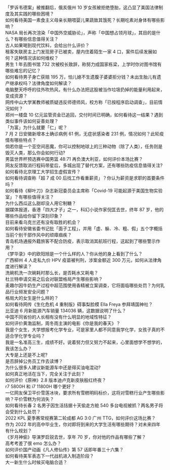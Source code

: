 「罗诉韦德案」被推翻后，俄亥俄州 10 岁女孩被拒绝堕胎，这凸显了美国法律制度及其实践的哪些困境？  
如何看待美国一素食主义母亲长期喂婴儿果蔬致其饿死？长期吃素对身体有哪些影响？  
NASA 局长再次渲染「中国外空威胁论」，声称「中国想占领月球」，其目的是什么？有哪些信息值得关注？  
古人如果喝到现代饮料，会给出什么评价？  
租客失联房主上门发现房子已被卖，屋内住着陌生一家 4 口，案件后续发展如何？这种情况该如何维权？  
男生 1 年去图书馆 732 次被校长致辞，称努力成国家栋梁，上学时你对图书馆有哪些难忘的记忆？  
如何看待男子身亡获赔 195 万，怕儿媳不生遗腹子婆婆拒分钱？未出生胎儿有遗产继承权吗？法律角度如何解读？  
电脑整天呼呼的往外吹热风，有什么办法把这股被当作垃圾扔掉的能量利用起来，变成资源？  
网传中山大学某教师被质疑违反师德师风，校方称「已按程序启动调查」，目前情况如何？  
郑州一楼盘 10 亿元监管资金已追回，交付时间已明确，如何看待这一结果？遇到类似事件该如何妥善处理？  
「为富」为什么就要「仁」呢？  
7 月 2 日安徽新增本土确诊病例 61 例，无症状感染者 231 例，情况如何？此轮疫情有哪些特点？  
倘若你是一个亚空间恶魔，你可以控制地球上的三种动物（除了人类），任务则是毁灭人类，那么你会如何行动?  
男篮世界杯预选赛中国男篮 48:71 再负澳大利亚，如何评价本场比赛？  
网友反馈取消行程码带星后，多城出现了替代方案，还有哪些防疫信息值得关注?  
如何看待北京理工大学招生虚假宣传？  
如何看待调查称「超 7 成 00 后找工作看重薪资」？你认为薪资是求职的首要条件吗？  
如何看待《柳叶刀》杂志新冠委员会主席称「Covid-19 可能起源于美国生物实验室」？有哪些值得关注？  
为什么西瓜这么甜却没人用它制糖？  
据媒体报道，香港「四大才子」之一，科幻小说作家倪匡去世，终年 87 岁，他的哪些作品给你留下深刻印象？  
目前来看乌克兰还有没有取胜的机会？  
如何看待安徽省委书记批「面子工程」，并用「虚、躲、冷、粗、假」五个字概括当前个别干部作风中的顽瘴痼疾？  
青岛机场通报外籍旅客不配合防疫，表示取消其航班行程，这起到了哪些警示作用？  
《梦华录》中的欧阳旭是一个什么样的人？你从他的身上看到了什么？  
广西柳州 4 人走私九价 HPV 疫苗被判刑，涉案金额近 300 万元，如何从法律角度进行解读？  
洗碗机洗一次碗耗时那么长，是否耗水又耗电？  
杜兰特申请交易之后会对联盟格局产生哪些影响？  
麦趣尔因牛奶生产过程中超范围使用香精被立案调查，它将面临哪些处罚？为何乳品行业频发安全问题？  
格局大的女生是什么样的？  
如何看待网传《生化危机 4 重制版》碍事梨脸模 Ella Freya 参拜靖国神社？  
比亚迪 6 月新能源汽车销量 134036 辆，这数据说明了什么？  
中国不同省份的人长相有没有什么明显的地域性特征？  
如何评价黄渤监制，周冬雨主演的电影《你是我的春天》？  
我是个女生，大学想报考化学专业，可是家里人都不同意我学化学，女孩子真的不适合学化学专业吗？  
我是一名准高三生，成绩不好。说着努力但又努力不起来，心里面想学不想学的，我该怎么办？  
大专是上还是不上呢?  
是否辞掉公务员工作去读博？  
为什么很多人建议新能源车中还是得买油电混动?  
如何真正地活在当下，完全关注于此刻？  
如何评价《原神》2.8 版本迪卢克新皮肤殷红终夜？  
r7 5800H 和 i7 11800H 哪个更好？  
一亿网友保卫平价雪莲冰块，要求所有雪糕明码标价，这将对雪糕行业产生哪些影响？平价雪糕为何消失？  
如何看待长春 2 名男子因生活拮据十天偷走方舱 540 多台电视被抓？两名男子将会受到什么处罚？  
2022 KPL 夏季赛常规赛第二轮成都 AG 3:0 广州 TTG，如何评价这场比赛？  
作为 2022 年的高中毕业生，你对即将到来的大学生活有哪些期待？对未来四年有什么规划？  
《岁月神偷》导演罗启锐去世，享年 70 岁，你对他的作品有哪些了解？  
高考考差了很 emo 怎么办？  
如何评价国产动画《凡人修仙传》第 57 话即年番三十六集？  
如何看待美军表态下一代战机进入制造阶段？  
大一新生什么时候买电脑合适？  
